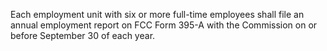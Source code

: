 Each employment unit with six or more full-time employees shall file an annual employment report on FCC Form 395-A with the Commission on or before September 30 of each year.
              

